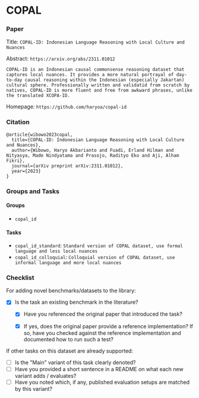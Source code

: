 # COPAL

### Paper

Title: `COPAL-ID: Indonesian Language Reasoning with Local Culture and Nuances`

Abstract: `https://arxiv.org/abs/2311.01012`

`COPAL-ID is an Indonesian causal commonsense reasoning dataset that captures local nuances. It provides a more natural portrayal of day-to-day causal reasoning within the Indonesian (especially Jakartan) cultural sphere. Professionally written and validatid from scratch by natives, COPAL-ID is more fluent and free from awkward phrases, unlike the translated XCOPA-ID.`

Homepage: `https://github.com/haryoa/copal-id`


### Citation

```
@article{wibowo2023copal,
  title={COPAL-ID: Indonesian Language Reasoning with Local Culture and Nuances},
  author={Wibowo, Haryo Akbarianto and Fuadi, Erland Hilman and Nityasya, Made Nindyatama and Prasojo, Radityo Eko and Aji, Alham Fikri},
  journal={arXiv preprint arXiv:2311.01012},
  year={2023}
}
```

### Groups and Tasks

#### Groups

* `copal_id`

#### Tasks

* `copal_id_standard`: `Standard version of COPAL dataset, use formal language and less local nuances`
* `copal_id_colloquial`: `Colloquial version of COPAL dataset, use informal language and more local nuances`

### Checklist

For adding novel benchmarks/datasets to the library:
* [x] Is the task an existing benchmark in the literature?
  * [x] Have you referenced the original paper that introduced the task?
  * [x] If yes, does the original paper provide a reference implementation? If so, have you checked against the reference implementation and documented how to run such a test?


If other tasks on this dataset are already supported:
* [ ] Is the "Main" variant of this task clearly denoted?
* [ ] Have you provided a short sentence in a README on what each new variant adds / evaluates?
* [ ] Have you noted which, if any, published evaluation setups are matched by this variant?
